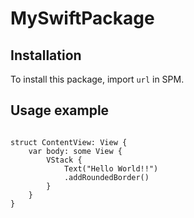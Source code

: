 # MySwiftPackage #

## Installation

To install this package, import `url` in SPM.

## Usage example

```

struct ContentView: View {
    var body: some View {
        VStack {
            Text("Hello World!!")
            .addRoundedBorder()
        }
    }
}

```
